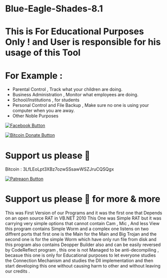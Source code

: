 # Blue-Eagle-Shades-8.1
# This is For Educational Purposes Only ! and User is responsible for his usage of this Tool

# For Example : 
- Parental Control , Track what your children are doing.
- Business Administration , Monitor what employees are doing.
- School/Institutions , for students
- Personal Control and File Backup , Make sure no one is using your computer when you are away.
- Other Noble Purposes

[![Facebook Button](https://raw.githubusercontent.com/SaherBlueEagle/XPR-2020-Free/master/facebook_button.png)](https://www.facebook.com/NsBleeD/posts/)

[![Bitcoin Donate Button](https://raw.githubusercontent.com/SaherBlueEagle/XPR-2020-Free/master/Bitcoin-Donate-button.png)](https://www.facebook.com/NsBleeD/posts/)
# Support us please 🥰  
Bitcoin : 3LfLEoLpt3XBz7ozwSSsawWSZJruCQSQgx

[![Patreaon Button](https://raw.githubusercontent.com/SaherBlueEagle/XPR-2020-Free/master/patreon_button2.png)](https://www.patreon.com/BlueEagle)
# Support us please 🥰 for more & more  

This was First Version of our Programs and it was the first one that Depends on an open source RAT in VB.NET 2010 
This One was Simple RAT but it was carrying very simple options that cannot contain Cam , Mic , And less View this program contains Simple Worm and a complex one listens on two diffrent ports that first one is the Main for the Main and Big Trojan and the second one is for the simple Worm which have only run file from disk and this program also contains Deopper Builder also and can be easily reversed by CodeReflect program , this one is not Managed to be anti-decompiling , becasue this one is only for Educational purposes to let everyone studies the Connection Mechanism and studies the Dll implementation and then start developing this one without causing harm to other and without leaving our credits .
